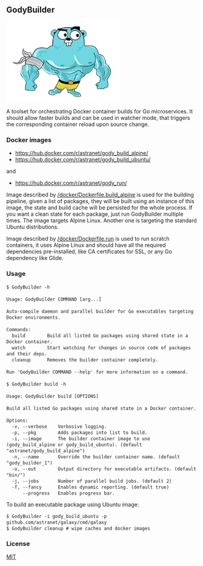 ## GodyBuilder

<img src="private/godybuilder.png" width="300px" />

A toolset for orchestrating Docker container builds for Go microservices. It should allow faster builds and can be used in watcher mode, that triggers the corresponding container reload upon source change.

### Docker images

* https://hub.docker.com/r/astranet/gody_build_alpine/
* https://hub.docker.com/r/astranet/gody_build_ubuntu/

and

* https://hub.docker.com/r/astranet/gody_run/

Image described by [/docker/Dockerfile.build_alpine](/docker/Dockerfile.build_alpine) is used for the building pipeline, given a list of packages, they will be built using an instance of this image, the state and build cache will be persisted for the whole process. If you want a clean state for each package, just run GodyBuilder multiple times. The image targets Alpine Linux. Another one is targeting the standard Ubuntu distributions.

Image described by [/docker/Dockerfile.run](/docker/Dockerfile.run) is used to run scratch containers, it uses Alpine Linux and should have all the required dependencies pre-installed, like CA certificates for SSL, or any Go dependency like Glide.

### Usage

```
$ GodyBuilder -h

Usage: GodyBuilder COMMAND [arg...]

Auto-compile daemon and parallel builder for Go executables targeting Docker environments.

Commands:
  build        Build all listed Go packages using shared state in a Docker container.
  watch        Start watching for changes in source code of packages and their deps.
  cleanup      Removes the builder container completely.

Run 'GodyBuilder COMMAND --help' for more information on a command.

$ GodyBuilder build -h

Usage: GodyBuilder build [OPTIONS]

Build all listed Go packages using shared state in a Docker container.

Options:
  -v, --verbose    Verbosive logging.
  -p, --pkg        Adds packages into list to build.
  -i, --image      The builder container image to use (gody_build_alpine or gody_build_ubuntu). (default "astranet/gody_build_alpine")
  -n, --name       Override the builder container name. (default "gody_builder_1")
  -o, --out        Output directory for executable artifacts. (default "bin/")
  -j, --jobs       Number of parallel build jobs. (default 2)
  -f, --fancy      Enables dynamic reporting. (default true)
      --progress   Enables progress bar.
```

To build an executable package using Ubuntu image:

```
$ GodyBuilder -i gody_build_ubuntu -p github.com/astranet/galaxy/cmd/galaxy
$ GodyBuilder cleanup # wipe caches and docker images
```

### License

[MIT](/LICENSE)
